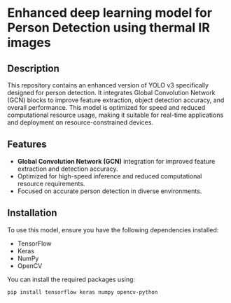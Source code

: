 # Enhanced deep learning model for Person Detection using thermal IR images

## Description

This repository contains an enhanced version of YOLO v3 specifically designed for person detection. It integrates Global Convolution Network (GCN) blocks to improve feature extraction, object detection accuracy, and overall performance. This model is optimized for speed and reduced computational resource usage, making it suitable for real-time applications and deployment on resource-constrained devices.

## Features

- **Global Convolution Network (GCN)** integration for improved feature extraction and detection accuracy.
- Optimized for high-speed inference and reduced computational resource requirements.
- Focused on accurate person detection in diverse environments.

## Installation

To use this model, ensure you have the following dependencies installed:

- TensorFlow
- Keras
- NumPy
- OpenCV

You can install the required packages using:

```bash
pip install tensorflow keras numpy opencv-python
